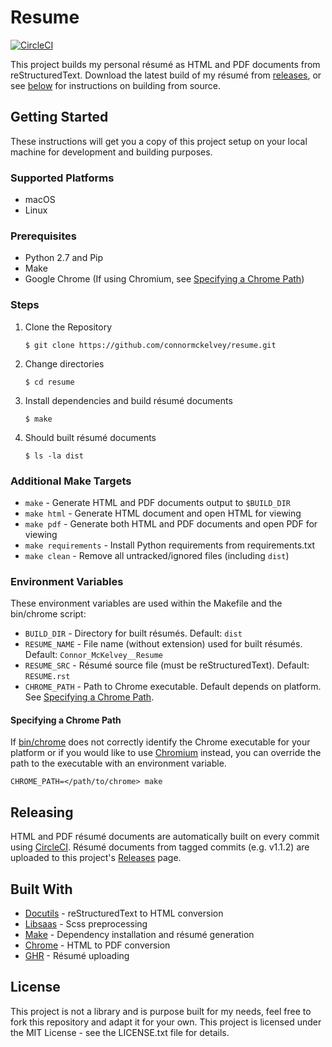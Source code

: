 # Resume

[![CircleCI](https://circleci.com/gh/connormckelvey/resume.svg?style=svg)](https://circleci.com/gh/connormckelvey/resume)

This project builds my personal résumé as HTML and PDF documents from 
reStructuredText. Download the latest build of my résumé from [releases](https://github.com/connormckelvey/resume/releases/latest), or see 
[below](#getting-started) for instructions on building from source.

## Getting Started

These instructions will get you a copy of this project setup on your local 
machine for development and building purposes. 

### Supported Platforms

- macOS
- Linux

### Prerequisites

- Python 2.7 and Pip
- Make
- Google Chrome (If using Chromium, see [Specifying a Chrome Path])

### Steps

1. Clone the Repository 
    ```
    $ git clone https://github.com/connormckelvey/resume.git
    ```
2. Change directories 
    ```
    $ cd resume
    ```
3. Install dependencies and build résumé documents
    ```
    $ make
    ```
4. Should built résumé documents
    ```
    $ ls -la dist
    ```

### Additional Make Targets

- `make` - Generate HTML and PDF documents output to `$BUILD_DIR`
- `make html` - Generate HTML document and open HTML for viewing
- `make pdf` - Generate both HTML and PDF documents and open PDF for viewing 
- `make requirements` - Install Python requirements from requirements.txt
- `make clean` - Remove all untracked/ignored files (including `dist`)

### Environment Variables

These environment variables are used within the Makefile and the bin/chrome 
script: 

- `BUILD_DIR` - Directory for built résumés. Default: `dist`
- `RESUME_NAME` - File name (without extension) used for built résumés. Default: `Connor_McKelvey__Resume`
- `RESUME_SRC` - Résumé source file (must be reStructuredText). Default: `RESUME.rst`
- `CHROME_PATH` - Path to Chrome executable. Default depends on platform. See [Specifying a Chrome Path].

#### Specifying a Chrome Path

If [bin/chrome](bin/chrome) does not correctly identify the Chrome executable 
for your platform or if you would like to use [Chromium](https://www.chromium.org/) 
instead, you can override the path to the executable with an environment variable. 

`CHROME_PATH=</path/to/chrome> make`

## Releasing

HTML and PDF résumé documents are automatically built on every commit using 
[CircleCI](http://circleci.com/). Résumé documents from tagged commits (e.g. v1.1.2) 
are uploaded to this project's [Releases](https://github.com/connormckelvey/resume/releases) 
page.


## Built With

- [Docutils](http://docutils.sourceforge.net/) - reStructuredText to HTML conversion
- [Libsaas](https://github.com/sass/libsass-python) - Scss preprocessing
- [Make](https://www.gnu.org/software/make/) - Dependency installation and résumé generation
- [Chrome](https://www.google.com/chrome/) - HTML to PDF conversion
- [GHR](https://github.com/tcnksm/ghr) - Résumé uploading

## License

This project is not a library and is purpose built for my needs, feel free to 
fork this repository and adapt it for your own. This project is licensed under 
the MIT License - see the LICENSE.txt file for details.


[Specifying a Chrome Path]: #specifying-a-chrome-path